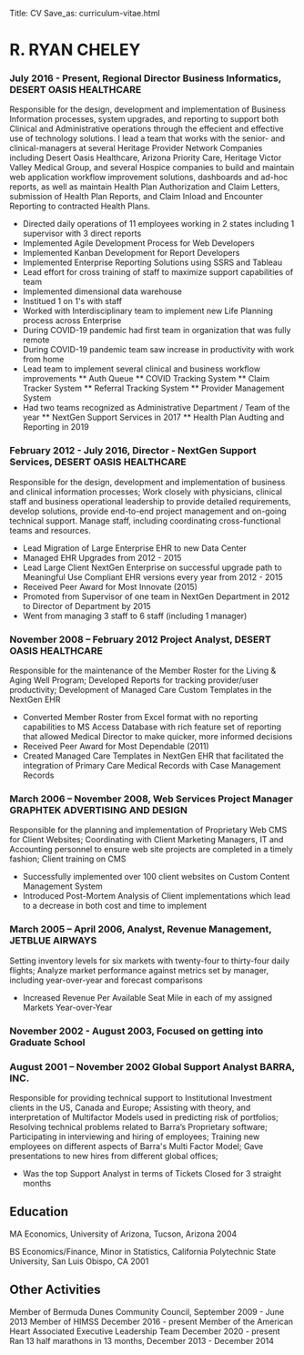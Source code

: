 Title: CV
Save\_as: curriculum-vitae.html

# R. RYAN CHELEY

### July 2016 - Present, Regional Director Business Informatics, DESERT OASIS HEALTHCARE

Responsible for the design, development and implementation of Business Information processes, system upgrades, and reporting to support both Clinical and Administrative operations through the effecient and effective use of technology solutions. I lead a team that works with the senior- and clinical-managers at several Heritage Provider Network Companies including Desert Oasis Healthcare, Arizona Priority Care, Heritage Victor Valley Medical Group, and several Hospice companies to build and maintain web application workflow improvement solutions, dashboards and ad-hoc reports, as well as maintain Health Plan Authorization and Claim Letters, submission of Health Plan Reports, and Claim Inload and Encounter Reporting to contracted Health Plans.

* Directed daily operations of 11 employees working in 2 states including 1 supervisor with 3 direct reports
* Implemented Agile Development Process for Web Developers
* Implemented Kanban Development for Report Developers
* Implemented Enterprise Reporting Solutions using SSRS and Tableau
* Lead effort for cross training of staff to maximize support capabilities of team
* Implemented dimensional data warehouse
* Institued 1 on 1's with staff
* Worked with Interdisciplinary team to implement new Life Planning process across Enterprise
* During COVID-19 pandemic had first team in organization that was fully remote 
* During COVID-19 pandemic team saw increase in productivity with work from home
* Lead team to implement several clinical and business workflow improvements
** Auth Queue
** COVID Tracking System
** Claim Tracker System
** Referral Tracking System
** Provider Management System
* Had two teams recognized as Administrative Department / Team of the year
** NextGen Support Services in 2017
** Health Plan Audting and Reporting in 2019


### February 2012 - July 2016, Director - NextGen Support Services, DESERT OASIS HEALTHCARE

Responsible for the design, development and implementation of business and clinical information processes; Work closely with physicians, clinical staff and business operational leadership to provide detailed requirements, develop solutions, provide end-to-end project management and on-going technical support. Manage staff, including coordinating cross-functional teams and resources.

* Lead Migration of Large Enterprise EHR to new Data Center 
* Managed EHR Upgrades from 2012 - 2015
* Lead Large Client NextGen Enterprise on successful upgrade path to Meaningful Use Compliant EHR versions every year from 2012 - 2015
* Received Peer Award for Most Innovate (2015)
* Promoted from Supervisor of one team in NextGen Department in 2012 to Director of Department by 2015
* Went from managing 3 staff to 6 staff (including 1 manager)

### November 2008 – February 2012 Project Analyst, DESERT OASIS HEALTHCARE
Responsible for the maintenance of the Member Roster for the Living & Aging Well Program; Developed Reports for tracking provider/user productivity; Development of Managed Care Custom Templates in the NextGen EHR

* Converted Member Roster from Excel format with no reporting capabilities to MS Access Database with rich feature set of reporting that allowed Medical Director to make quicker, more informed decisions
* Received Peer Award for Most Dependable (2011)
* Created Managed Care Templates in NextGen EHR that facilitated the integration of Primary Care Medical Records with Case Management Records

### March 2006 – November 2008, Web Services Project Manager GRAPHTEK ADVERTISING AND DESIGN
Responsible for the planning and implementation of Proprietary Web CMS for Client Websites; 
Coordinating with Client Marketing Managers, IT and Accounting personnel to ensure web site projects are completed in a timely fashion; 
Client training on CMS

* Successfully implemented over 100 client websites on Custom Content Management System
* Introduced Post-Mortem Analysis of Client implementations which lead to a decrease in both cost and time to implement

### March 2005 – April 2006, Analyst, Revenue Management, JETBLUE AIRWAYS
Setting inventory levels for six markets with twenty-four to thirty-four daily flights; Analyze market performance against metrics set by manager, including year-over-year and forecast comparisons

* Increased Revenue Per Available Seat Mile in each of my assigned Markets Year-over-Year

### November 2002 - August 2003, Focused on getting into Graduate School

### August 2001 – November 2002 Global Support Analyst BARRA, INC.
Responsible for providing technical support to Institutional Investment clients in the US, Canada and Europe; Assisting with theory, and interpretation of Multifactor Models used in predicting risk of portfolios; Resolving technical problems related to Barra’s Proprietary software; Participating in interviewing and hiring of employees; Training new employees on different aspects of Barra's Multi Factor Model; Gave presentations to new hires from different global offices; 

* Was the top Support Analyst in terms of Tickets Closed for 3 straight months

## Education
MA Economics, University of Arizona, Tucson, Arizona 2004

BS Economics/Finance, Minor in Statistics, California Polytechnic State University, San Luis Obispo, CA 2001

## Other Activities
Member of Bermuda Dunes Community Council, September 2009 - June 2013
Member of HIMSS December 2016 - present
Member of the American Heart Associated Executive Leadership Team December 2020 - present
Ran 13 half marathons in 13 months, December 2013 - December 2014